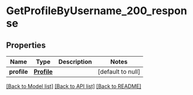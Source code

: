 # GetProfileByUsername_200_response
## Properties

| Name | Type | Description | Notes |
|------------ | ------------- | ------------- | -------------|
| **profile** | [**Profile**](Profile.md) |  | [default to null] |

[[Back to Model list]](../README.md#documentation-for-models) [[Back to API list]](../README.md#documentation-for-api-endpoints) [[Back to README]](../README.md)

